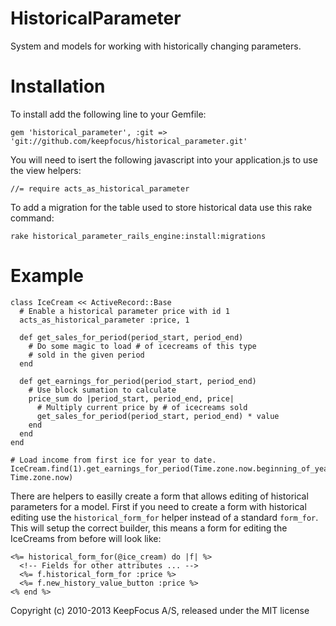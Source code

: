 HistoricalParameter
===================

System and models for working with historically changing parameters.

Installation
============

To install add the following line to your Gemfile:

    gem 'historical_parameter', :git => 'git://github.com/keepfocus/historical_parameter.git'

You will need to isert the following javascript into your application.js to use the view helpers:

    //= require acts_as_historical_parameter

To add a migration for the table used to store historical data use this rake command:

    rake historical_parameter_rails_engine:install:migrations

Example
=======

    class IceCream << ActiveRecord::Base
      # Enable a historical parameter price with id 1
      acts_as_historical_parameter :price, 1

      def get_sales_for_period(period_start, period_end)
        # Do some magic to load # of icecreams of this type
        # sold in the given period
      end

      def get_earnings_for_period(period_start, period_end)
        # Use block sumation to calculate
        price_sum do |period_start, period_end, price|
          # Multiply current price by # of icecreams sold
          get_sales_for_period(period_start, period_end) * value
        end
      end
    end

    # Load income from first ice for year to date.
    IceCream.find(1).get_earnings_for_period(Time.zone.now.beginning_of_year, Time.zone.now)

There are helpers to easilly create a form that allows editing of historical
parameters for a model. First if you need to create a form with historical
editing use the `historical_form_for` helper instead of a standard `form_for`.
This will setup the correct builder, this means a form for editing the
IceCreams from before will look like:

    <%= historical_form_for(@ice_cream) do |f| %>
      <!-- Fields for other attributes ... -->
      <%= f.historical_form_for :price %>
      <%= f.new_history_value_button :price %>
    <% end %>

Copyright (c) 2010-2013 KeepFocus A/S, released under the MIT license
